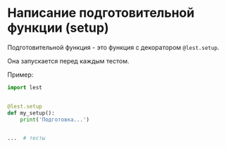 # Написание подготовительной функции (setup)

Подготовительной функция - это функция с декоратором `@lest.setup`.

Она запускается перед каждым тестом.

Пример:

```python
import lest


@lest.setup
def my_setup():
    print('Подготовка...')


...  # тесты
```
